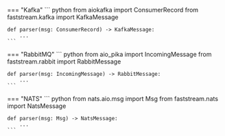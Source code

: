 === "Kafka"
    ``` python
    from aiokafka import ConsumerRecord
    from faststream.kafka import KafkaMessage

    def parser(msg: ConsumerRecord) -> KafkaMessage:
        ...
    ```

=== "RabbitMQ"
    ``` python
    from aio_pika import IncomingMessage
    from faststream.rabbit import RabbitMessage

    def parser(msg: IncomingMessage) -> RabbitMessage:
        ...
    ```

=== "NATS"
    ``` python
    from nats.aio.msg import Msg
    from faststream.nats import NatsMessage

    def parser(msg: Msg) -> NatsMessage:
        ...
    ```